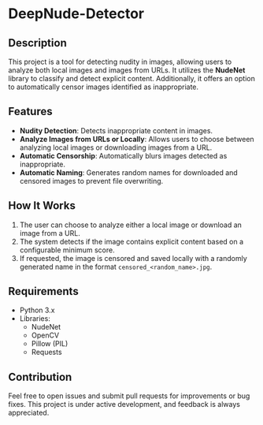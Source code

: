 # DeepNude-Detector

## Description

This project is a tool for detecting nudity in images, allowing users to analyze both local images and images from URLs. It utilizes the **NudeNet** library to classify and detect explicit content. Additionally, it offers an option to automatically censor images identified as inappropriate.

## Features

- **Nudity Detection**: Detects inappropriate content in images.
- **Analyze Images from URLs or Locally**: Allows users to choose between analyzing local images or downloading images from a URL.
- **Automatic Censorship**: Automatically blurs images detected as inappropriate.
- **Automatic Naming**: Generates random names for downloaded and censored images to prevent file overwriting.

## How It Works

1. The user can choose to analyze either a local image or download an image from a URL.
2. The system detects if the image contains explicit content based on a configurable minimum score.
3. If requested, the image is censored and saved locally with a randomly generated name in the format `censored_<random_name>.jpg`.

## Requirements

- Python 3.x
- Libraries:
  - NudeNet
  - OpenCV
  - Pillow (PIL)
  - Requests

## Contribution

Feel free to open issues and submit pull requests for improvements or bug fixes. This project is under active development, and feedback is always appreciated.
